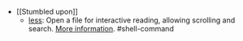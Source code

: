- [[Stumbled upon]]
	- [less](https://command-not-found.com/less): Open a file for interactive reading, allowing scrolling and search. [More information](https://greenwoodsoftware.com/less/). #shell-command